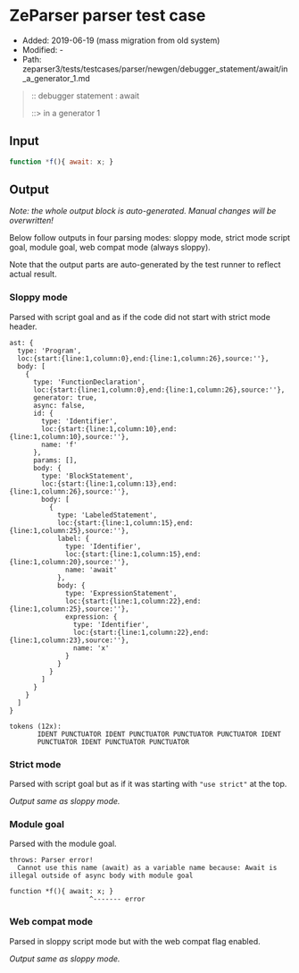 # ZeParser parser test case

- Added: 2019-06-19 (mass migration from old system)
- Modified: -
- Path: zeparser3/tests/testcases/parser/newgen/debugger_statement/await/in_a_generator_1.md

> :: debugger statement : await
>
> ::> in a generator 1

## Input

`````js
function *f(){ await: x; }
`````

## Output

_Note: the whole output block is auto-generated. Manual changes will be overwritten!_

Below follow outputs in four parsing modes: sloppy mode, strict mode script goal, module goal, web compat mode (always sloppy).

Note that the output parts are auto-generated by the test runner to reflect actual result.

### Sloppy mode

Parsed with script goal and as if the code did not start with strict mode header.

`````
ast: {
  type: 'Program',
  loc:{start:{line:1,column:0},end:{line:1,column:26},source:''},
  body: [
    {
      type: 'FunctionDeclaration',
      loc:{start:{line:1,column:0},end:{line:1,column:26},source:''},
      generator: true,
      async: false,
      id: {
        type: 'Identifier',
        loc:{start:{line:1,column:10},end:{line:1,column:10},source:''},
        name: 'f'
      },
      params: [],
      body: {
        type: 'BlockStatement',
        loc:{start:{line:1,column:13},end:{line:1,column:26},source:''},
        body: [
          {
            type: 'LabeledStatement',
            loc:{start:{line:1,column:15},end:{line:1,column:25},source:''},
            label: {
              type: 'Identifier',
              loc:{start:{line:1,column:15},end:{line:1,column:20},source:''},
              name: 'await'
            },
            body: {
              type: 'ExpressionStatement',
              loc:{start:{line:1,column:22},end:{line:1,column:25},source:''},
              expression: {
                type: 'Identifier',
                loc:{start:{line:1,column:22},end:{line:1,column:23},source:''},
                name: 'x'
              }
            }
          }
        ]
      }
    }
  ]
}

tokens (12x):
       IDENT PUNCTUATOR IDENT PUNCTUATOR PUNCTUATOR PUNCTUATOR IDENT
       PUNCTUATOR IDENT PUNCTUATOR PUNCTUATOR
`````

### Strict mode

Parsed with script goal but as if it was starting with `"use strict"` at the top.

_Output same as sloppy mode._

### Module goal

Parsed with the module goal.

`````
throws: Parser error!
  Cannot use this name (await) as a variable name because: Await is illegal outside of async body with module goal

function *f(){ await: x; }
                    ^------- error
`````


### Web compat mode

Parsed in sloppy script mode but with the web compat flag enabled.

_Output same as sloppy mode._
